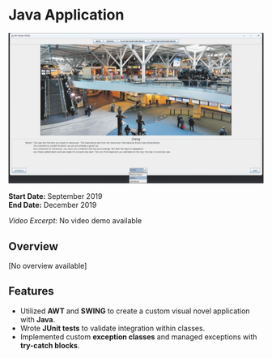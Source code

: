 # Java Application

![Cover Image](../cover_imgs/cover-javaApplication.png)

**Start Date:** September 2019  
**End Date:** December 2019

_Video Excerpt:_ No video demo available

## Overview

[No overview available]

## Features

- Utilized **AWT** and **SWING** to create a custom visual novel application with **Java**.
- Wrote **JUnit tests** to validate integration within classes.
- Implemented custom **exception classes** and managed exceptions with **try-catch blocks**.
